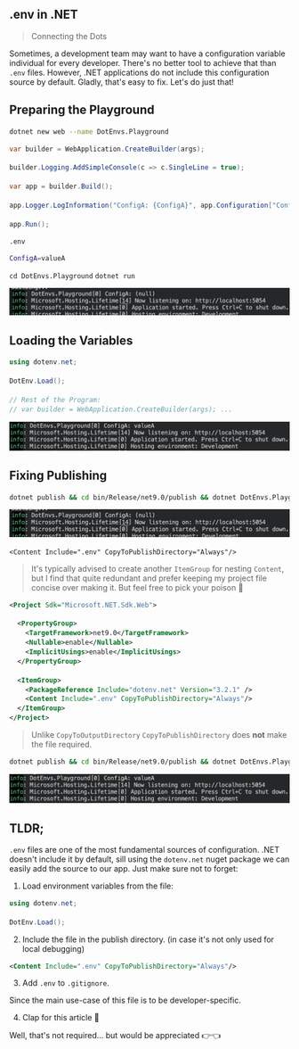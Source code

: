 ## .env in .NET

> Connecting the Dots

Sometimes, a development team may want to have a configuration variable individual for every developer. There's no better tool to achieve that than `.env` files. However, .NET applications do not include this configuration source by default. Gladly, that's easy to fix. Let's do just that!

## Preparing the Playground

```sh
dotnet new web --name DotEnvs.Playground
```

```csharp
var builder = WebApplication.CreateBuilder(args);

builder.Logging.AddSimpleConsole(c => c.SingleLine = true);

var app = builder.Build();

app.Logger.LogInformation("ConfigA: {ConfigA}", app.Configuration["ConfigA"]);

app.Run();
```

`.env`

```sh
ConfigA=valueA
```

`cd DotEnvs.Playground` `dotnet run`

![](initial-demo.png)

## Loading the Variables

```csharp
using dotenv.net;

DotEnv.Load();

// Rest of the Program: 
// var builder = WebApplication.CreateBuilder(args); ...
```

![](loaded-demo.png)

## Fixing Publishing

```sh
dotnet publish && cd bin/Release/net9.0/publish && dotnet DotEnvs.Playground.dll && cd ../../../..
```

![](initial-demo.png)

`<Content Include=".env" CopyToPublishDirectory="Always"/>`

> It's typically advised to create another `ItemGroup` for nesting `Content`, but I find that quite redundant and prefer keeping my project file concise over making it. But feel free to pick your poison 🙂

```xml
<Project Sdk="Microsoft.NET.Sdk.Web">

  <PropertyGroup>
    <TargetFramework>net9.0</TargetFramework>
    <Nullable>enable</Nullable>
    <ImplicitUsings>enable</ImplicitUsings>
  </PropertyGroup>

  <ItemGroup>
    <PackageReference Include="dotenv.net" Version="3.2.1" />    
    <Content Include=".env" CopyToPublishDirectory="Always"/>
  </ItemGroup>
</Project>
```

> Unlike `CopyToOutputDirectory` `CopyToPublishDirectory` does **not** make the file required.

```sh
dotnet publish && cd bin/Release/net9.0/publish && dotnet DotEnvs.Playground.dll && cd ../../../..
```

![](loaded-demo.png)

## TLDR;

`.env` files are one of the most fundamental sources of configuration. .NET doesn't include it by default, sill using the `dotenv.net` nuget package we can easily add the source to our app. Just make sure not to forget:

1. Load environment variables from the file:

```csharp
using dotenv.net;

DotEnv.Load();
``` 

2. Include the file in the publish directory. (in case it's not only used for local debugging)

```xml
<Content Include=".env" CopyToPublishDirectory="Always"/>
```

3. Add `.env` to `.gitignore`.

Since the main use-case of this file is to be developer-specific.

4. Clap for this article 👏

Well, that's not required... but would be appreciated 👉👈
